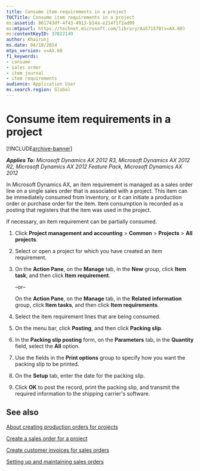 ```yaml
---
title: Consume item requirements in a project
TOCTitle: Consume item requirements in a project
ms:assetid: 861743df-4f43-4913-b14a-e214f1f2ad99
ms:mtpsurl: https://technet.microsoft.com/library/Aa571578(v=AX.60)
ms:contentKeyID: 37822149
author: Khairunj
ms.date: 04/18/2014
mtps_version: v=AX.60
f1_keywords:
- consume
- sales order
- item journal
- item requirements
audience: Application User
ms.search.region: Global
---
```


# Consume item requirements in a project 


[!INCLUDE[archive-banner](includes/archive-banner.md)]


_**Applies To:** Microsoft Dynamics AX 2012 R3, Microsoft Dynamics AX 2012 R2, Microsoft Dynamics AX 2012 Feature Pack, Microsoft Dynamics AX 2012_

In Microsoft Dynamics AX, an item requirement is managed as a sales order line on a single sales order that is associated with a project. This item can be immediately consumed from inventory, or it can initiate a production order or purchase order for the item. Item consumption is recorded as a posting that registers that the item was used in the project.

If necessary, an item requirement can be partially consumed.

1.  Click **Project management and accounting** \> **Common** \> **Projects** \> **All projects**.

2.  Select or open a project for which you have created an item requirement.

3.  On the **Action Pane**, on the **Manage** tab, in the **New** group, click **Item task**, and then click **Item requirement**.
    
    –or–
    
    On the **Action Pane**, on the **Manage** tab, in the **Related information** group, click **Item tasks**, and then click **Item requirements**.

4.  Select the item requirement lines that are being consumed.

5.  On the menu bar, click **Posting**, and then click **Packing slip**.

6.  In the **Packing slip posting** form, on the **Parameters** tab, in the **Quantity** field, select the **All** option.

7.  Use the fields in the **Print options** group to specify how you want the packing slip to be printed.

8.  On the **Setup** tab, enter the date for the packing slip.

9.  Click **OK** to post the record, print the packing slip, and transmit the required information to the shipping carrier's software.

## See also

[About creating production orders for projects](about-creating-production-orders-for-projects.md)

[Create a sales order for a project](create-a-sales-order-for-a-project.md)

[Create customer invoices for sales orders](create-customer-invoices-for-sales-orders.md)

[Setting up and maintaining sales orders](setting-up-and-maintaining-sales-orders.md)

  


